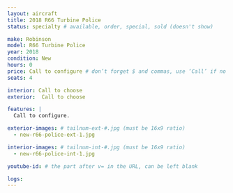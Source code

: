 ```yaml
---
layout: aircraft
title: 2018 R66 Turbine Police
status: specialty # available, order, special, sold (doesn't show)

make: Robinson
model: R66 Turbine Police
year: 2018
condition: New
hours: 0
price: Call to configure # don’t forget $ and commas, use ‘Call’ if no price listed
seats: 4

interior: Call to choose
exterior:  Call to choose

features: |
  Call to configure.

exterior-images: # tailnum-ext-#.jpg (must be 16x9 ratio)
  - new-r66-police-ext-1.jpg

interior-images: # tailnum-int-#.jpg (must be 16x9 ratio)
  - new-r66-police-int-1.jpg

youtube-id: # the part after v= in the URL, can be left blank

logs:
---
```

